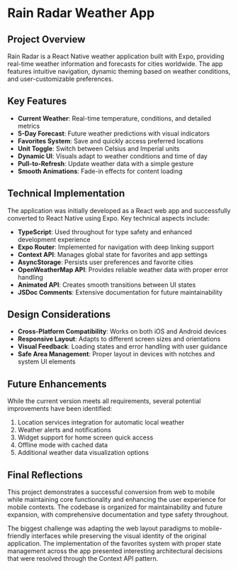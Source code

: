 # Rain Radar Weather App

## Project Overview

Rain Radar is a React Native weather application built with Expo, providing real-time weather information and forecasts for cities worldwide. The app features intuitive navigation, dynamic theming based on weather conditions, and user-customizable preferences.

## Key Features

- **Current Weather**: Real-time temperature, conditions, and detailed metrics
- **5-Day Forecast**: Future weather predictions with visual indicators
- **Favorites System**: Save and quickly access preferred locations
- **Unit Toggle**: Switch between Celsius and Imperial units
- **Dynamic UI**: Visuals adapt to weather conditions and time of day
- **Pull-to-Refresh**: Update weather data with a simple gesture
- **Smooth Animations**: Fade-in effects for content loading

## Technical Implementation

The application was initially developed as a React web app and successfully converted to React Native using Expo. Key technical aspects include:

- **TypeScript**: Used throughout for type safety and enhanced development experience
- **Expo Router**: Implemented for navigation with deep linking support
- **Context API**: Manages global state for favorites and app settings
- **AsyncStorage**: Persists user preferences and favorite cities
- **OpenWeatherMap API**: Provides reliable weather data with proper error handling
- **Animated API**: Creates smooth transitions between UI states
- **JSDoc Comments**: Extensive documentation for future maintainability

## Design Considerations

- **Cross-Platform Compatibility**: Works on both iOS and Android devices
- **Responsive Layout**: Adapts to different screen sizes and orientations
- **Visual Feedback**: Loading states and error handling with user guidance
- **Safe Area Management**: Proper layout in devices with notches and system UI elements

## Future Enhancements

While the current version meets all requirements, several potential improvements have been identified:

1. Location services integration for automatic local weather
2. Weather alerts and notifications
3. Widget support for home screen quick access
4. Offline mode with cached data
5. Additional weather data visualization options

## Final Reflections

This project demonstrates a successful conversion from web to mobile while maintaining core functionality and enhancing the user experience for mobile contexts. The codebase is organized for maintainability and future expansion, with comprehensive documentation and type safety throughout. 

The biggest challenge was adapting the web layout paradigms to mobile-friendly interfaces while preserving the visual identity of the original application. The implementation of the favorites system with proper state management across the app presented interesting architectural decisions that were resolved through the Context API pattern.
